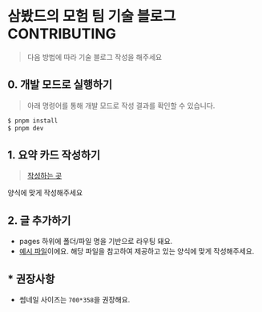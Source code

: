 # 삼봤드의 모험 팀 기술 블로그 CONTRIBUTING

> 다음 방법에 따라 기술 블로그 작성을 해주세요

## 0. 개발 모드로 실행하기

> 아래 명령어를 통해 개발 모드로 작성 결과를 확인할 수 있습니다.

```bash
$ pnpm install
$ pnpm dev
```

## 1. 요약 카드 작성하기

> [작성하는 곳](https://github.com/depromeet/15th-team3-FE/blob/main/apps/tech-blog/constants/articles.ts)

양식에 맞게 작성해주세요

## 2. 글 추가하기

- pages 하위에 폴더/파일 명을 기반으로 라우팅 돼요.
- [예시 파일](https://github.com/depromeet/15th-team3-FE/blob/main/apps/tech-blog/pages/_temp.mdx)이에요. 해당 파일을 참고하여 제공하고 있는 양식에 맞게 작성해주세요.

## \* 권장사항

- 썸네일 사이즈는 `700*358`을 권장해요.

